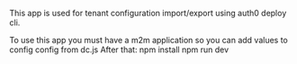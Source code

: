This app is used for tenant configuration import/export using auth0 deploy cli.

To use this app you must have a m2m application so you can add values to config config from dc.js
After that:
npm install
npm run dev